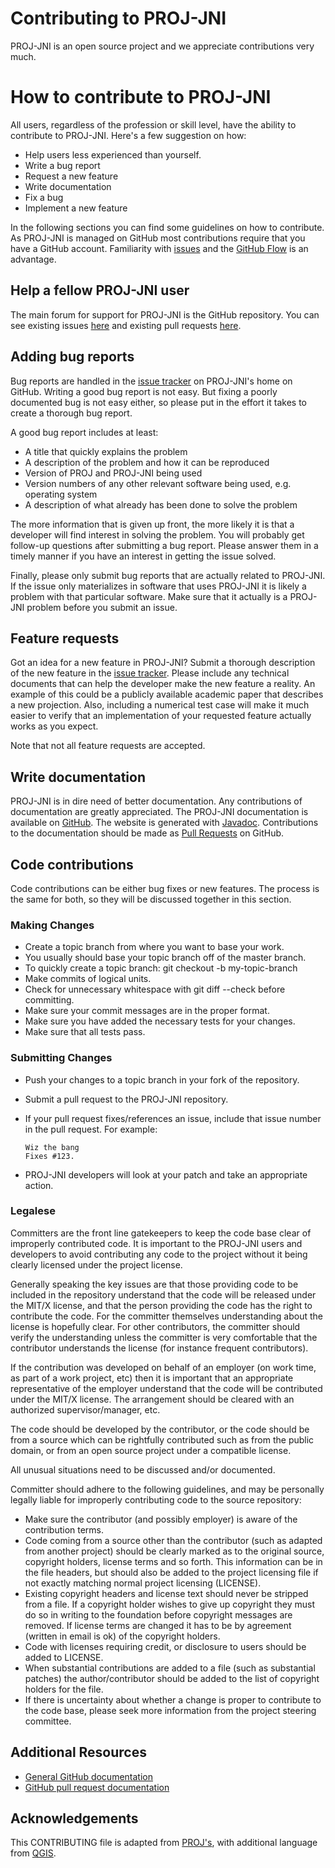 Contributing to PROJ-JNI
========================

PROJ-JNI is an open source project and we appreciate contributions very much.

# How to contribute to PROJ-JNI

All users, regardless of the profession or skill level, have the ability to
contribute to PROJ-JNI. Here's a few suggestion on how:

* Help users less experienced than yourself.
* Write a bug report
* Request a new feature
* Write documentation
* Fix a bug
* Implement a new feature

In the following sections you can find some guidelines on how to contribute. As
PROJ-JNI is managed on GitHub most contributions require that you have a GitHub
account. Familiarity with [issues](https://guides.github.com/features/issues/)
and the [GitHub Flow](https://guides.github.com/introduction/flow/) is an
advantage.

## Help a fellow PROJ-JNI user

The main forum for support for PROJ-JNI is the GitHub repository. You can see
existing issues [here](https://github.com/Kortforsyningen/PROJ-JNI/issues) and
existing pull requests
[here](https://github.com/Kortforsyningen/PROJ-JNI/pulls).

## Adding bug reports

Bug reports are handled in the [issue
tracker](https://github.com/Kortforsyningen/PROJ-JNI/issues) on PROJ-JNI's home
on GitHub. Writing a good bug report is not easy. But fixing a poorly documented
bug is not easy either, so please put in the effort it takes to create a
thorough bug report.

A good bug report includes at least:

* A title that quickly explains the problem
* A description of the problem and how it can be reproduced
* Version of PROJ and PROJ-JNI being used
* Version numbers of any other relevant software being used, e.g. operating
  system
* A description of what already has been done to solve the problem

The more information that is given up front, the more likely it is that a
developer will find interest in solving the problem. You will probably get
follow-up questions after submitting a bug report. Please answer them in a
timely manner if you have an interest in getting the issue solved.

Finally, please only submit bug reports that are actually related to PROJ-JNI.
If the issue only materializes in software that uses PROJ-JNI it is likely a
problem with that particular software. Make sure that it actually is a PROJ-JNI
problem before you submit an issue.

## Feature requests

Got an idea for a new feature in PROJ-JNI? Submit a thorough description of the
new feature in the [issue
tracker](https://github.com/Kortforsyningen/PROJ-JNI/issues). Please include any
technical documents that can help the developer make the new feature a reality.
An example of this could be a publicly available academic paper that describes a
new projection. Also, including a numerical test case will make it much easier
to verify that an implementation of your requested feature actually works as you
expect.

Note that not all feature requests are accepted.

## Write documentation

PROJ-JNI is in dire need of better documentation. Any contributions of
documentation are greatly appreciated. The PROJ-JNI documentation is available
on
[GitHub](https://kortforsyningen.github.io/PROJ-JNI/org/kortforsyningen/proj/package-summary.html).
The website is generated with
[Javadoc](https://www.oracle.com/technical-resources/articles/java/javadoc-tool.html).
Contributions to the documentation should be made as [Pull
Requests](https://github.com/Kortforsyningen/PROJ-JNI/pulls) on GitHub.

## Code contributions

Code contributions can be either bug fixes or new features. The process is the
same for both, so they will be discussed together in this section.

### Making Changes

* Create a topic branch from where you want to base your work.
* You usually should base your topic branch off of the master branch.
* To quickly create a topic branch: git checkout -b my-topic-branch
* Make commits of logical units.
* Check for unnecessary whitespace with git diff --check before committing.
* Make sure your commit messages are in the proper format.
* Make sure you have added the necessary tests for your changes.
* Make sure that all tests pass.

### Submitting Changes

* Push your changes to a topic branch in your fork of the repository.
* Submit a pull request to the PROJ-JNI repository.
* If your pull request fixes/references an issue, include that issue number in
  the pull request. For example: 
  
  ```
  Wiz the bang 
  Fixes #123.
  ``````

* PROJ-JNI developers will look at your patch and take an appropriate action.

### Legalese

Committers are the front line gatekeepers to keep the code base clear of
improperly contributed code. It is important to the PROJ-JNI users and
developers to avoid contributing any code to the project without it being
clearly licensed under the project license.

Generally speaking the key issues are that those providing code to be included
in the repository understand that the code will be released under the MIT/X
license, and that the person providing the code has the right to contribute the
code. For the committer themselves understanding about the license is hopefully
clear. For other contributors, the committer should verify the understanding
unless the committer is very comfortable that the contributor understands the
license (for instance frequent contributors).

If the contribution was developed on behalf of an employer (on work time, as
part of a work project, etc) then it is important that an appropriate
representative of the employer understand that the code will be contributed
under the MIT/X license. The arrangement should be cleared with an authorized
supervisor/manager, etc.

The code should be developed by the contributor, or the code should be from a
source which can be rightfully contributed such as from the public domain, or
from an open source project under a compatible license.

All unusual situations need to be discussed and/or documented.

Committer should adhere to the following guidelines, and may be personally
legally liable for improperly contributing code to the source repository:

* Make sure the contributor (and possibly employer) is aware of the contribution
  terms.
* Code coming from a source other than the contributor (such as adapted from
  another project) should be clearly marked as to the original source, copyright
  holders, license terms and so forth. This information can be in the file
  headers, but should also be added to the project licensing file if not exactly
  matching normal project licensing (LICENSE).
* Existing copyright headers and license text should never be stripped from a
  file. If a copyright holder wishes to give up copyright they must do so in
  writing to the foundation before copyright messages are removed. If license
  terms are changed it has to be by agreement (written in email is ok) of the
  copyright holders.
* Code with licenses requiring credit, or disclosure to users should be added to
  LICENSE.
* When substantial contributions are added to a file (such as substantial
  patches) the author/contributor should be added to the list of copyright
  holders for the file.
* If there is uncertainty about whether a change is proper to contribute to the
  code base, please seek more information from the project steering committee.


## Additional Resources

* [General GitHub documentation](https://help.github.com/)
* [GitHub pull request
  documentation](https://help.github.com/articles/about-pull-requests/)

## Acknowledgements

This CONTRIBUTING file is adapted from
[PROJ's](https://github.com/OSGeo/PROJ/blob/master/CONTRIBUTING.md), with
additional language from
[QGIS](https://github.com/qgis/QGIS/blob/master/.github/CONTRIBUTING.md).

